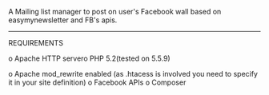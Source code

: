 A Mailing list manager to post on user's Facebook wall based on easymynewsletter and FB's apis.

-------------------------------------
REQUIREMENTS

o Apache HTTP servero PHP 5.2(tested on 5.5.9)

o Apache mod_rewrite enabled  (as .htacess is involved you need to specify it in your site definition)
o Facebook APIs
o Composer

